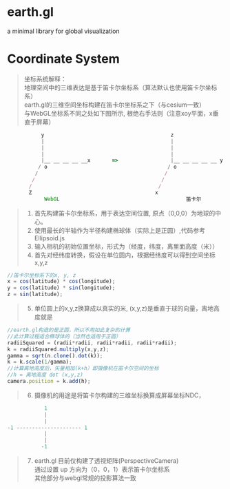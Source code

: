 # earth.gl

a minimal library for global visualization

# Coordinate System #

>坐标系统解释：</br>
 地理空间中的三维表达是基于笛卡尔坐标系（算法默认也使用笛卡尔坐标系）</br>
 earth.gl的三维空间坐标构建在笛卡尔坐标系之下（与cesium一致）</br>
 与WebGL坐标系不同之处如下图所示, 根绝右手法则（注意xoy平面，x垂直于屏幕）</br>
```javascript
           y                                         z
           |                                         |
           |                                         |
           |                                         |
           |__ __ __ __ __x       =>                 |__ __ __ __ __ y 
          / o                                       / o
         /                                         /
        /                                         /
       /                                         /
       Z                                        x
            WebGL                                         笛卡尔
```
 > 1. 首先构建笛卡尔坐标系，用于表达空间位置, 原点（0,0,0）为地球的中心。</br>
 > 2. 使用最长的半轴作为半径构建椭球体（实际上是正圆）,代码参考 Ellipsoid.js</br>
 > 3. 输入相机的初始位置坐标，形式为（经度，纬度，离里面高度（米））</br>
 > 4. 首先对经纬度转换，假设在单位圆内，根据经纬度可以得到空间坐标x,y,z
```javascript
//笛卡尔坐标系下的x, y, z
x = cos(latitude) * cos(longitude);
y = cos(latitude) * sin(longitude);
z = sin(latitude);
```
> 5. 单位圆上的x,y,z换算成以真实的米, (x,y,z)是垂直于球的向量，离地高度就是
```javascript
//earth.gl构造的是正圆，所以不用如此复杂的计算
//此计算过程适合椭球体的（当然也适用于正圆）
radiiSquared = (radii*radii, radii*radii, radii*radii);
k = radiiSquared.multiply(x,y,z);
gamma = sqrt(n.clone().dot(k));
k = k.scale(1/gamma);
//计算离地高度后，矢量相加(k+h）即摄像机在笛卡尔空间的坐标
//h = 离地高度 dot (x,y,z)
camera.position = k.add(h);
```
>6. 摄像机的用途是将笛卡尔构建的三维坐标换算成屏幕坐标NDC，
```javascript
            1 
            |
            |
-1 --------------------- 1
            |
            |
           -1 
```
>7. earth.gl 目前仅构建了透视矩阵(PerspectiveCamera)</br>
> 通过设置 up 方向为（0，0，1）表示笛卡尔坐标系</br>
> 其他部分与webgl常规的投影算法一致</br>